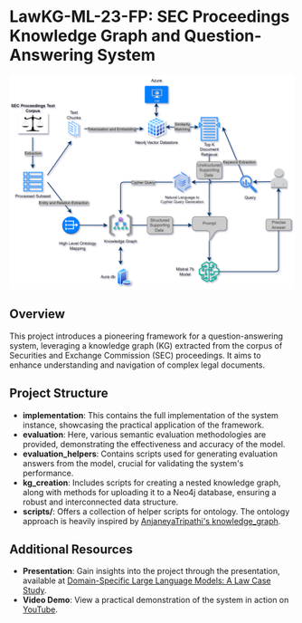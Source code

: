 # LawKG-ML-23-FP: SEC Proceedings Knowledge Graph and Question-Answering System

![Final Architecture](https://github.com/majidghassemi/LawKG-ML-23-FP/blob/master/Final%20Architecture.svg)

## Overview
This project introduces a pioneering framework for a question-answering system, leveraging a knowledge graph (KG) extracted from the corpus of Securities and Exchange Commission (SEC) proceedings. It aims to enhance understanding and navigation of complex legal documents.

## Project Structure
- **implementation**: This contains the full implementation of the system instance, showcasing the practical application of the framework.
- **evaluation**: Here, various semantic evaluation methodologies are provided, demonstrating the effectiveness and accuracy of the model.
- **evaluation_helpers**: Contains scripts used for generating evaluation answers from the model, crucial for validating the system's performance.
- **kg_creation**: Includes scripts for creating a nested knowledge graph, along with methods for uploading it to a Neo4j database, ensuring a robust and interconnected data structure.
- **scripts/**: Offers a collection of helper scripts for ontology. The ontology approach is heavily inspired by [AnjaneyaTripathi's knowledge_graph](https://github.com/AnjaneyaTripathi/knowledge_graph).

## Additional Resources
- **Presentation**: Gain insights into the project through the presentation, available at [Domain-Specific Large Language Models: A Law Case Study](https://slides.com/majidghassemi/domain-specific-large-language-models-law-case-study).
- **Video Demo**: View a practical demonstration of the system in action on [YouTube](https://youtu.be/l2R66CndT9I).

